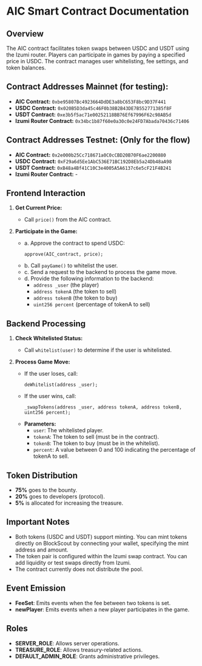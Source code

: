 # AIC Smart Contract Documentation

## Overview

The AIC contract facilitates token swaps between USDC and USDT using the Izumi router. Players can participate in games by paying a specified price in USDC. The contract manages user whitelisting, fee settings, and token balances.

## Contract Addresses Mainnet (for testing):
- **AIC Contract:** `0xbe95807Bc4923664DdDE3a8bC653F8bc9D37F441`
- **USDC Contract:** `0x020B5D3da45c46F0b38B2B43DE7B552771385f8F`
- **USDT Contract:** `0xe3b5f5ac71e00252118BB76Ef67996F62c98AB5d`
- **Izumi Router Contract:** `0x34bc1b87f60e0a30c0e24FD7Abada70436c71406`

## Contract Addresses Testnet: (Only for the flow)
- **AIC Contract:** `0x2e000b25Cc718671a0C0cCBD20B70F6ae2200880`
- **USDC Contract:** `0xF29a6d5Ee1AbC536E71BC192D8Eb5a24Db48aA98`
- **USDT Contract:** `0xB48a4Bf41C10C3e4005A5A6137c6e5cF21F4B241`
- **Izumi Router Contract:** -

## Frontend Interaction

1. **Get Current Price:**
   - Call `price()` from the AIC contract.

2. **Participate in the Game:**
   - a. Approve the contract to spend USDC:
     ```solidity
     approve(AIC_contract, price);
     ```
   - b. Call `payGame()` to whitelist the user.
   - c. Send a request to the backend to process the game move.
   - d. Provide the following information to the backend:
     - `address _user` (the player)
     - `address tokenA` (the token to sell)
     - `address tokenB` (the token to buy)
     - `uint256 percent` (percentage of tokenA to sell)

## Backend Processing

1. **Check Whitelisted Status:**
   - Call `whitelist(user)` to determine if the user is whitelisted.

2. **Process Game Move:**
   - If the user loses, call:
     ```solidity
     deWhitelist(address _user);
     ```
   - If the user wins, call:
     ```solidity
     _swapTokens(address _user, address tokenA, address tokenB, uint256 percent);
     ```
   - **Parameters:**
     - `user`: The whitelisted player.
     - `tokenA`: The token to sell (must be in the contract).
     - `tokenB`: The token to buy (must be in the whitelist).
     - `percent`: A value between 0 and 100 indicating the percentage of tokenA to sell.

## Token Distribution

- **75%** goes to the bounty.
- **20%** goes to developers (protocol).
- **5%** is allocated for increasing the treasure.

## Important Notes

- Both tokens (USDC and USDT) support minting. You can mint tokens directly on BlockScout by connecting your wallet, specifying the mint address and amount.
- The token pair is configured within the Izumi swap contract. You can add liquidity or test swaps directly from Izumi.
- The contract currently does not distribute the pool.

## Event Emission

- **FeeSet**: Emits events when the fee between two tokens is set.
- **newPlayer**: Emits events when a new player participates in the game.

## Roles

- **SERVER_ROLE**: Allows server operations.
- **TREASURE_ROLE**: Allows treasury-related actions.
- **DEFAULT_ADMIN_ROLE**: Grants administrative privileges.